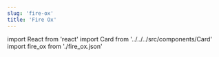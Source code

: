 ```yaml
---
slug: 'fire-ox'
title: 'Fire Ox'
---
```


import React from 'react'
import Card from '../../../src/components/Card'
import fire_ox from './fire_ox.json'

<Card data={fire_ox} />
